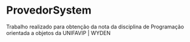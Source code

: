 # ProvedorSystem
Trabalho realizado para obtenção da nota da disciplina de Programação orientada a objetos da UNIFAVIP | WYDEN
